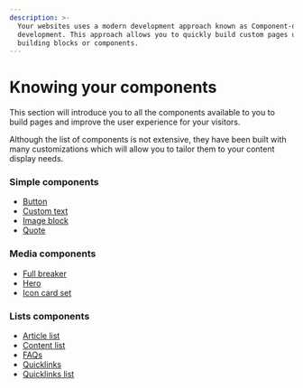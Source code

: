 ```yaml
---
description: >-
  Your websites uses a modern development approach known as Component-driven
  development. This approach allows you to quickly build custom pages using
  building blocks or components.
---
```


# Knowing your components

This section will introduce you to all the components available to you to build pages and improve the user experience for your visitors.

Although the list of components is not extensive, they have been built with many customizations which will allow you to tailor them to your content display needs.

### Simple components

* [Button](button.md)
* [Custom text](custom-text.md)
* [Image block](image-block.md)
* [Quote](quote.md)

### Media components

* [Full breaker](full-breaker.md)
* [Hero](hero.md)
* [Icon card set](icon-card-set.md)

### Lists components

* [Article list](article-list.md)
* [Content list](content-list.md)
* [FAQs](faq.md)
* [Quicklinks](quicklinks.md)
* [Quicklinks list](quicklinks-set.md)
